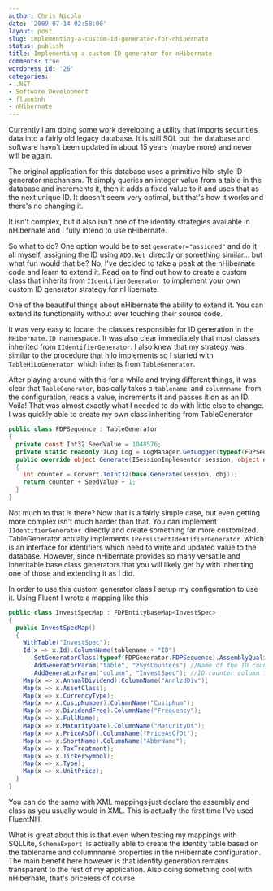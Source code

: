 ```yaml
---
author: Chris Nicola
date: '2009-07-14 02:58:00'
layout: post
slug: implementing-a-custom-id-generator-for-nhibernate
status: publish
title: Implementing a custom ID generator for nHibernate
comments: true
wordpress_id: '26'
categories:
- .NET
- Software Development
- fluentnh
- nHibernate
---
```


Currently I am doing some work developing a utility that imports securities data into a fairly old legacy database. It is still SQL but the database and software havn't been updated in about 15 years (maybe more) and never will be again.

The original application for this database uses a primitive hilo-style ID generator mechanism. Tt simply queries an integer value from a table in the database and increments it, then it adds a fixed value to it and uses that as the next unique ID. It doesn't seem very optimal, but that's how it works and there's no changing it.

It isn't complex, but it also isn't one of the identity strategies available in nHibernate and I fully intend to use nHibernate.

<!--more-->

So what to do? One option would be to set `generator="assigned"` and do it all myself, assigning the ID using `ADO.Net `directly or something similar... but what fun would that be? No, I've decided to take a peak at the nHibernate code and learn to extend it. Read on to find out how to create a custom class that inherits from `IIdentifierGenerator `to implement your own custom ID generator strategy for nHibernate.

One of the beautiful things about nHibernate the ability to extend it. You can extend its functionality without ever touching their source code.

It was very easy to locate the classes responsible for ID generation in the `NHibernate.ID `namespace. It was also clear immediately that most classes inherited from `IIdentifierGenerator`. I also knew that my strategy was similar to the procedure that hilo implements so I started with `TableHiLoGenerator `which inherts from `TableGenerator`.

After playing around with this for a while and trying different things, it was clear that `TableGenerator`, basically takes a `tablename `and `columnname `from the configuration, reads a value, increments it and passes it on as an ID. Voila! That was almost exactly what I needed to do with little else to change. I was quickly able to create my own class inheriting from TableGenerator

```csharp
public class FDPSequence : TableGenerator
{
  private const Int32 SeedValue = 1048576;
  private static readonly ILog Log = LogManager.GetLogger(typeof(FDPSequence));
  public override object Generate(ISessionImplementor session, object obj)
  {
    int counter = Convert.ToInt32(base.Generate(session, obj));
    return counter + SeedValue + 1;
  }
}
```

Not much to that is there? Now that is a fairly simple case, but even getting more complex isn't much harder than that. You can implement `IIdentifierGenerator `directly and create something far more customized. TableGenerator actually implements `IPersistentIdentifierGenerator `which is an interface for identifiers which need to write and updated value to the database. However, since nHibernate provides so many versatile and inheritable base class generators that you will likely get by with inheriting one of those and extending it as I did.

In order to use this custom generator class I setup my configuration to use it. Using Fluent I wrote a mapping like this:

```csharp
public class InvestSpecMap : FDPEntityBaseMap<InvestSpec>
{
  public InvestSpecMap()
  {
    WithTable("InvestSpec");
    Id(x => x.Id).ColumnName(tablename + "ID")
      .SetGeneratorClass(typeof(FDPGenerator.FDPSequence).AssemblyQualifiedName)
      .AddGeneratorParam("table", "zSysCounters") //Name of the ID counter table
      .AddGeneratorParam("column", "InvestSpec"); //ID counter column for this table
    Map(x => x.AnnualDividend).ColumnName("AnnlzdDiv");
    Map(x => x.AssetClass);
    Map(x => x.CurrencyType);
    Map(x => x.CusipNumber).ColumnName("CusipNum");
    Map(x => x.DividendFreq).ColumnName("Frequency");
    Map(x => x.FullName);
    Map(x => x.MaturityDate).ColumnName("MaturityDt");
    Map(x => x.PriceAsOf).ColumnName("PriceAsOfDt");
    Map(x => x.ShortName).ColumnName("AbbrName");
    Map(x => x.TaxTreatment);
    Map(x => x.TickerSymbol);
    Map(x => x.Type);
    Map(x => x.UnitPrice);
  }
}
```

You can do the same with XML mappings just declare the assembly and class as you usually would in XML. This is actually the first time I've used FluentNH.

What is great about this is that even when testing my mappings with SQLLite, `SchemaExport `is actually able to create the identity table based on the tablename and columnname properties in the nHibernate configuration. The main benefit here however is that identity generation remains transparent to the rest of my application. Also doing something cool with nHibernate, that's priceless of course
